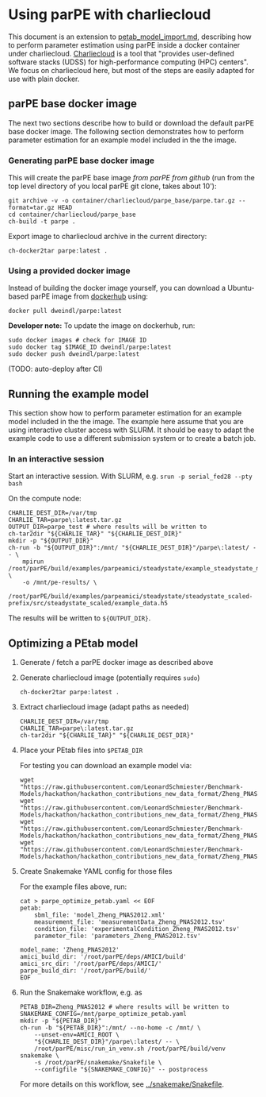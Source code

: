 # Using parPE with charliecloud

This document is an extension to [petab_model_import.md](petab_model_import.md),
describing how to perform parameter estimation using parPE inside a docker
container under charliecloud. 
[Charliecloud](https://hpc.github.io/charliecloud/) is a tool that "provides
user-defined software stacks (UDSS) for high-performance computing (HPC)
centers". We focus on charliecloud here, but most of the steps are easily
adapted for use with plain docker.

## parPE base docker image

The next two sections describe how to build or download the default parPE
base docker image. The following section demonstrates how to perform parameter
estimation for an example model included in the the image.


### Generating parPE base docker image

This will create the parPE base image *from parPE from github*
(run from the top level directory of you local parPE git clone, 
takes about 10'):
    
    git archive -v -o container/charliecloud/parpe_base/parpe.tar.gz --format=tar.gz HEAD
    cd container/charliecloud/parpe_base
    ch-build -t parpe .

Export image to charliecloud archive in the current directory:

    ch-docker2tar parpe:latest .


### Using a provided docker image

Instead of building the docker image yourself, you can download a Ubuntu-based
parPE image from [dockerhub](https://hub.docker.com/r/dweindl/parpe) using:

    docker pull dweindl/parpe:latest

**Developer note:**
To update the image on dockerhub, run:

    sudo docker images # check for IMAGE ID
    sudo docker tag $IMAGE_ID dweindl/parpe:latest
    sudo docker push dweindl/parpe:latest 

(TODO: auto-deploy after CI)

## Running the example model

This section show how to perform parameter estimation for an example model
included in the the image. The example here assume that you are using
interactive cluster access with SLURM. It should be easy to adapt the example
code to use a different submission system or to create a batch job.

### In an interactive session

Start an interactive session. With SLURM, e.g. 
`srun -p serial_fed28 --pty bash`

On the compute node:

    CHARLIE_DEST_DIR=/var/tmp
    CHARLIE_TAR=parpe\:latest.tar.gz
    OUTPUT_DIR=parpe_test # where results will be written to
    ch-tar2dir "${CHARLIE_TAR}" "${CHARLIE_DEST_DIR}"
    mkdir -p "${OUTPUT_DIR}"
    ch-run -b "${OUTPUT_DIR}":/mnt/ "${CHARLIE_DEST_DIR}"/parpe\:latest/ -- \
        mpirun /root/parPE/build/examples/parpeamici/steadystate/example_steadystate_multi \
        -o /mnt/pe-results/ \
        /root/parPE/build/examples/parpeamici/steadystate/steadystate_scaled-prefix/src/steadystate_scaled/example_data.h5

The results will be written to `${OUTPUT_DIR}`.


## Optimizing a PEtab model

1. Generate / fetch a parPE docker image as described above

1. Generate charliecloud image (potentially requires `sudo`)
 
    `ch-docker2tar parpe:latest .`

1. Extract charliecloud image (adapt paths as needed)

    ```
    CHARLIE_DEST_DIR=/var/tmp
    CHARLIE_TAR=parpe\:latest.tar.gz
    ch-tar2dir "${CHARLIE_TAR}" "${CHARLIE_DEST_DIR}"
    ```

1. Place your PEtab files into `$PETAB_DIR`

   For testing you can download an example model via:

    ```    
    wget "https://raw.githubusercontent.com/LeonardSchmiester/Benchmark-Models/hackathon/hackathon_contributions_new_data_format/Zheng_PNAS2012/model_Zheng_PNAS2012.xml"
    wget "https://raw.githubusercontent.com/LeonardSchmiester/Benchmark-Models/hackathon/hackathon_contributions_new_data_format/Zheng_PNAS2012/measurementData_Zheng_PNAS2012.tsv"
    wget "https://raw.githubusercontent.com/LeonardSchmiester/Benchmark-Models/hackathon/hackathon_contributions_new_data_format/Zheng_PNAS2012/experimentalCondition_Zheng_PNAS2012.tsv"
    wget "https://raw.githubusercontent.com/LeonardSchmiester/Benchmark-Models/hackathon/hackathon_contributions_new_data_format/Zheng_PNAS2012/parameters_Zheng_PNAS2012.tsv"
    ```

1. Create Snakemake YAML config for those files

    For the example files above, run:
    
    ```
    cat > parpe_optimize_petab.yaml << EOF
   petab:
        sbml_file: 'model_Zheng_PNAS2012.xml'
        measurement_file: 'measurementData_Zheng_PNAS2012.tsv'
        condition_file: 'experimentalCondition_Zheng_PNAS2012.tsv'
        parameter_file: 'parameters_Zheng_PNAS2012.tsv'
    
    model_name: 'Zheng_PNAS2012'
    amici_build_dir: '/root/parPE/deps/AMICI/build'
    amici_src_dir: '/root/parPE/deps/AMICI/'
    parpe_build_dir: '/root/parPE/build/'
    EOF
    ```

1. Run the Snakemake workflow, e.g. as

    ```    
    PETAB_DIR=Zheng_PNAS2012 # where results will be written to
    SNAKEMAKE_CONFIG=/mnt/parpe_optimize_petab.yaml
    mkdir -p "${PETAB_DIR}"
    ch-run -b "${PETAB_DIR}":/mnt/ --no-home -c /mnt/ \
        --unset-env=AMICI_ROOT \
        "${CHARLIE_DEST_DIR}"/parpe\:latest/ -- \
        /root/parPE/misc/run_in_venv.sh /root/parPE/build/venv snakemake \
        -s /root/parPE/snakemake/Snakefile \
        --configfile "${SNAKEMAKE_CONFIG}" -- postprocess
    ```

    For more details on this workflow, see
    [../snakemake/Snakefile](../snakemake/Snakefile).
